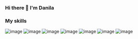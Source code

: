 ### Hi there 👋 I'm Danila

<h3>My skills</h3>

![image](https://user-images.githubusercontent.com/110178797/212476244-c96ad181-cff9-4010-99a7-045f80c3fe6e.png)
![image](https://user-images.githubusercontent.com/110178797/212476254-6aaede4c-788f-40cb-bf9f-bc5dce597aa2.png)
![image](https://user-images.githubusercontent.com/110178797/212476268-80f41d8f-316a-4266-92bd-d75014d9b4f8.png)
![image](https://user-images.githubusercontent.com/110178797/212476279-9a91cc1f-bcfa-425f-896d-931a08610a8c.png)
![image](https://user-images.githubusercontent.com/110178797/212476295-a7686f6d-84dd-48fa-92f4-78a6260919ca.png)
![image](https://user-images.githubusercontent.com/110178797/212476308-4d75e5fd-0f70-40fe-b905-a0bf04093848.png)
![image](https://user-images.githubusercontent.com/110178797/212476317-54d30517-20c9-4207-8f1c-30ce1a1cc488.png)


<!--
**DN-37/DN-37** is a ✨ _special_ ✨ repository because its `README.md` (this file) appears on your GitHub profile.

Here are some ideas to get you started:

- 🔭 I’m currently working on ...
- 🌱 I’m currently learning ...
- 👯 I’m looking to collaborate on ...
- 🤔 I’m looking for help with ...
- 💬 Ask me about ...
- 📫 How to reach me: ...
- 😄 Pronouns: ...
- ⚡ Fun fact: ...
-->

